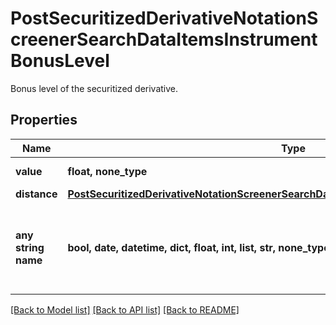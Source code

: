 # PostSecuritizedDerivativeNotationScreenerSearchDataItemsInstrumentBonusLevel

Bonus level of the securitized derivative.

## Properties
Name | Type | Description | Notes
------------ | ------------- | ------------- | -------------
**value** | **float, none_type** | Value of the bonus level. | [optional] 
**distance** | [**PostSecuritizedDerivativeNotationScreenerSearchDataItemsInstrumentBonusLevelDistance**](PostSecuritizedDerivativeNotationScreenerSearchDataItemsInstrumentBonusLevelDistance.md) |  | [optional] 
**any string name** | **bool, date, datetime, dict, float, int, list, str, none_type** | any string name can be used but the value must be the correct type | [optional]

[[Back to Model list]](../README.md#documentation-for-models) [[Back to API list]](../README.md#documentation-for-api-endpoints) [[Back to README]](../README.md)


